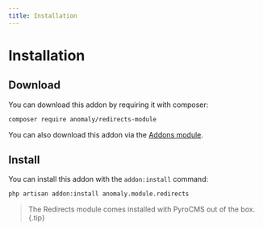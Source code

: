 ```yaml
---
title: Installation
---
```


# Installation

<div class="documentation__toc"></div>

## Download

You can download this addon by requiring it with composer:

```bash
composer require anomaly/redirects-module
```

You can also download this addon via the [Addons module](/documentation/addons-module).

## Install

You can install this addon with the `addon:install` command:

```bash
php artisan addon:install anomaly.module.redirects
```

> The Redirects module comes installed with PyroCMS out of the box.{.tip}
